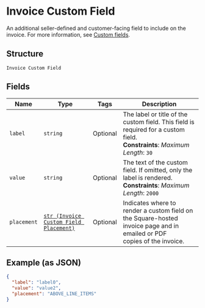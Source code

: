 
# Invoice Custom Field

An additional seller-defined and customer-facing field to include on the invoice. For more information,
see [Custom fields](https://developer.squareup.com/docs/invoices-api/overview#custom-fields).

## Structure

`Invoice Custom Field`

## Fields

| Name | Type | Tags | Description |
|  --- | --- | --- | --- |
| `label` | `string` | Optional | The label or title of the custom field. This field is required for a custom field.<br>**Constraints**: *Maximum Length*: `30` |
| `value` | `string` | Optional | The text of the custom field. If omitted, only the label is rendered.<br>**Constraints**: *Maximum Length*: `2000` |
| `placement` | [`str (Invoice Custom Field Placement)`](/doc/models/invoice-custom-field-placement.md) | Optional | Indicates where to render a custom field on the Square-hosted invoice page and in emailed or PDF<br>copies of the invoice. |

## Example (as JSON)

```json
{
  "label": "label0",
  "value": "value2",
  "placement": "ABOVE_LINE_ITEMS"
}
```

